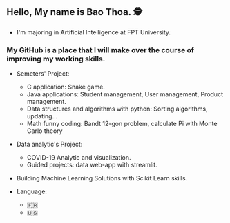 ## Hello, My name is Bao Thoa. 🕵️
  * I'm majoring in Artificial Intelligence at FPT University.
  
### My GitHub is a place that I will make over the course of improving my working skills.
  * Semeters' Project:<br />
    + C application: Snake game.<br />
    + Java applications: Student management, User management, Product management.<br />
    + Data structures and algorithms with python: Sorting algorithms, updating...<br />
    + Math funny coding: Bandt 12-gon problem, calculate Pi with Monte Carlo theory <br />
  
  * Data analytic's Project:<br/>
    + COVID-19 Analytic and visualization. <br/>
    + Guided projects: data web-app with streamlit. <br/>
  
  * Building Machine Learning Solutions with Scikit Learn skills. <br/>
  
  * Language:
    + :fr:
    + :us:
